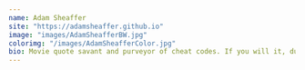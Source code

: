 ```yaml
---
name: Adam Sheaffer
site: "https://adamsheaffer.github.io"
image: "images/AdamSheafferBW.jpg"
colorimg: "/images/AdamSheafferColor.jpg"
bio: Movie quote savant and purveyor of cheat codes. If you will it, dude, it is no dream. 
---
```

